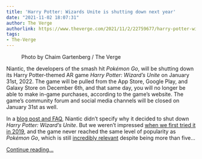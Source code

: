 ```yaml
---
title: 'Harry Potter: Wizards Unite is shutting down next year'
date: "2021-11-02 18:07:31"
author: The Verge
authorlink: https://www.theverge.com/2021/11/2/22759677/harry-potter-wizards-unite-shutting-down-january-2022-niantic-ar
tags:
- The-Verge
---
```

<figure>
      <img alt="" src="https://cdn.vox-cdn.com/thumbor/hwEGbxkcnUfR3-PHgOuJKORLc7c=/0x0:2040x1360/1310x873/cdn.vox-cdn.com/uploads/chorus_image/image/70080422/cgartenberg_190621_3508_3510.0.jpg" />
        <figcaption>Photo by Chaim Gartenberg / The Verge</figcaption>
    </figure>

  <p id="gw74sD">Niantic, the developers of the smash hit <em>Pokémon Go</em>, will be shutting down its Harry Potter-themed AR game <em>Harry Potter: Wizard’s Unite </em>on January 31st, 2022. The game will be pulled from the App Store, Google Play, and Galaxy Store on December 6th, and that same day, you will no longer be able to make in-game purchases, according to the game’s website. The game’s community forum and social media channels will be closed on January 31st as well.</p>
<p id="uNJAzb">In a <a href="https://www.harrypotterwizardsunite.com/">blog post and FAQ</a>, Niantic didn’t specify why it decided to shut down <em>Harry Potter: Wizard’s Unite</em>. But we weren’t impressed <a href="https://www.theverge.com/2019/6/25/18716146/harry-potter-wizards-unite-pokemon-go-review-ar-augmented-reality-game-foundable">when we first tried it in 2019</a>, and the game never reached the same level of popularity as <em>Pokémon Go</em>, which is still <a href="https://www.theverge.com/2021/7/6/22565654/pokemon-go-5-billion-fifth-anniversary-revenue-analytics">incredibly relevant</a> despite being more than five...</p>
  <p>
    <a href="https://www.theverge.com/2021/11/2/22759677/harry-potter-wizards-unite-shutting-down-january-2022-niantic-ar">Continue reading&hellip;</a>
  </p>